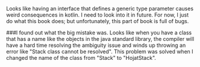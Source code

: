 Looks like having an interface that defines a generic type parameter causes weird consequences in kotlin. I need to look into it in future. For now, I just do what this book does; but unfortunately, this part of book is full of bugs.

###I found out what the big mistake was. Looks like when you have a class that has a name like the objects in the java standard library, the compiler will have a hard time resolving the ambiguity issue and winds up throwing an error like "Stack class cannot be resolved".
This problem was solved when I changed the name of the class from "Stack" to "HojatStack".
